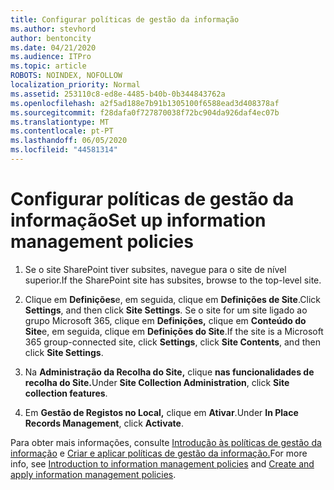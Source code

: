 ```yaml
---
title: Configurar políticas de gestão da informação
ms.author: stevhord
author: bentoncity
ms.date: 04/21/2020
ms.audience: ITPro
ms.topic: article
ROBOTS: NOINDEX, NOFOLLOW
localization_priority: Normal
ms.assetid: 253110c8-ed8e-4485-b40b-0b344843762a
ms.openlocfilehash: a2f5ad188e7b91b1305100f6588ead3d408378af
ms.sourcegitcommit: f28dafa0f727870038f72bc904da926daf4ec07b
ms.translationtype: MT
ms.contentlocale: pt-PT
ms.lasthandoff: 06/05/2020
ms.locfileid: "44581314"
---
```

# <a name="set-up-information-management-policies"></a><span data-ttu-id="3c86b-102">Configurar políticas de gestão da informação</span><span class="sxs-lookup"><span data-stu-id="3c86b-102">Set up information management policies</span></span>

1. <span data-ttu-id="3c86b-103">Se o site SharePoint tiver subsites, navegue para o site de nível superior.</span><span class="sxs-lookup"><span data-stu-id="3c86b-103">If the SharePoint site has subsites, browse to the top-level site.</span></span>
    
2. <span data-ttu-id="3c86b-104">Clique em **Definições**e, em seguida, clique em **Definições de Site**.</span><span class="sxs-lookup"><span data-stu-id="3c86b-104">Click **Settings**, and then click **Site Settings**.</span></span> <span data-ttu-id="3c86b-105">Se o site for um site ligado ao grupo Microsoft 365, clique em **Definições,** clique em **Conteúdo do Site**e, em seguida, clique em **Definições do Site**.</span><span class="sxs-lookup"><span data-stu-id="3c86b-105">If the site is a Microsoft 365 group-connected site, click **Settings**, click **Site Contents**, and then click **Site Settings**.</span></span>
    
3. <span data-ttu-id="3c86b-106">Na **Administração da Recolha do Site,** clique **nas funcionalidades de recolha do Site.**</span><span class="sxs-lookup"><span data-stu-id="3c86b-106">Under **Site Collection Administration**, click **Site collection features**.</span></span>
    
4. <span data-ttu-id="3c86b-107">Em **Gestão de Registos no Local,** clique em **Ativar**.</span><span class="sxs-lookup"><span data-stu-id="3c86b-107">Under **In Place Records Management**, click **Activate**.</span></span>
    
<span data-ttu-id="3c86b-108">Para obter mais informações, consulte [Introdução às políticas de gestão da informação](https://go.microsoft.com/fwlink/?linkid=404239) e [Criar e aplicar políticas de gestão da informação.](https://go.microsoft.com/fwlink/?linkid=2003916)</span><span class="sxs-lookup"><span data-stu-id="3c86b-108">For more info, see [Introduction to information management policies](https://go.microsoft.com/fwlink/?linkid=404239) and [Create and apply information management policies](https://go.microsoft.com/fwlink/?linkid=2003916).</span></span>
  

